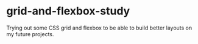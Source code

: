 # grid-and-flexbox-study
 Trying out some CSS grid and flexbox to be able to build better layouts on my future projects.
